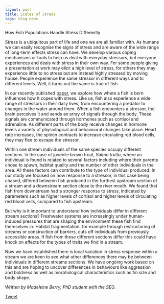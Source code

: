 ```yaml
---
layout: post
title: Scales of Stress
tags: blog news
---
```


How Fish Populations Handle Stress Differently

<!--more-->

Stress is a ubiquitous part of life and one we are all familiar with. As humans we can easily recognise the signs of stress and are aware of the wide range of long-term effects stress can have. We develop various coping mechanisms or tools to help us deal with everyday stressors, but everyone experiences and deals with stress in their own way. For some people giving a presentation at work may elicit a high level of stress, for others they may experience little to no stress but are instead highly stressed by moving house. People experience the same stressor in different ways and to different levels. Well, it turns out the same is true of fish.

In our recently published [paper](https://onlinelibrary.wiley.com/doi/10.1002/ece3.11526), we explore how where a fish is born influences how it copes with stress. Like us, fish also experience a wide range of stressors in their daily lives, from encountering a predator to changes in the water around them. When a fish encounters a stressor, the brain perceives it and sends an array of signals through the body. These signals are communicated through hormones such as cortisol and adrenaline. As different parts of the body receive changes in hormone levels a variety of physiological and behavioural changes take place. Heart rate increases, the spleen contracts to increase circulating red blood cells, they may flee to escape the stressor.

Within one stream individuals of the same species occupy different sections. In the case of juvenile brown trout, *Salmo trutta*, where an individual is found is related to several factors including where their parents chose to spawn, habitat quality and the number of other individuals in the area. All these factors can contribute to the type of individual produced. In our study we focused on how response to a stressor, in this case being chased, differed between fish produced in the furthest upstream section of a stream and a downstream section close to the river mouth. We found that fish from downstream had a stronger response to stress, indicated by parameters such as higher levels of cortisol and higher levels of circulating red blood cells, compared to fish upstream.

But why is it important to understand how individuals differ in different stream sections? Freshwater systems are increasingly under human-induced pressures that are shaping the environment these fish find themselves in. Habitat fragmentation, for example through restructuring of streams or construction of barriers, cuts off individuals from previously accessible areas. If fish from these different sections differ this could have knock on effects for the types of traits we find in a stream.

Now we have established there is local variation in stress response within a stream we are keen to see what other differences there may be between individuals in different streams sections. We have ongoing work based on this and are hoping to uncover differences in behaviours like aggression and boldness as well as morphological characteristics such as fin size and body shape.

*Written by Madeleine Berry, PhD student with the SEG.*

<a href="https://twitter.com/share?ref_src=twsrc%5Etfw" class="twitter-share-button" data-show-count="false">Tweet</a><script async src="https://platform.twitter.com/widgets.js" charset="utf-8"></script>




